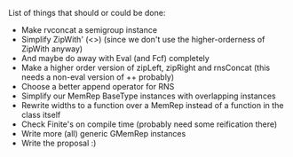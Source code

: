List of things that should or could be done:

- Make rvconcat a semigroup instance
- Simplify ZipWith' (<>) (since we don't use the higher-orderness of ZipWith anyway)
- And maybe do away with Eval (and Fcf) completely
- Make a higher order version of zipLeft, zipRight and rnsConcat (this needs a non-eval version of ++ probably)
- Choose a better append operator for RNS
- Simplify our MemRep BaseType instances with overlapping instances
- Rewrite widths to a function over a MemRep instead of a function in the class itself
- Check Finite's on compile time (probably need some reification there)
- Write more (all) generic GMemRep instances
- Write the proposal :)
